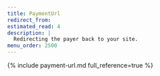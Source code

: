 ```yaml
---
title: PaymentUrl
redirect_from:
estimated_read: 4
description: |
  Redirecting the payer back to your site.
menu_order: 2500
---
```



{% include payment-url.md full_reference=true %}
